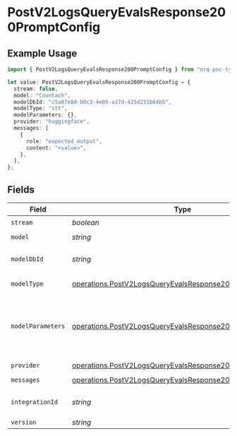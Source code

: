 # PostV2LogsQueryEvalsResponse200PromptConfig

## Example Usage

```typescript
import { PostV2LogsQueryEvalsResponse200PromptConfig } from "orq-poc-typescript-multi-env-version/models/operations";

let value: PostV2LogsQueryEvalsResponse200PromptConfig = {
  stream: false,
  model: "Countach",
  modelDbId: "c5a87e8d-b0c3-4e05-a17d-425d231b64b5",
  modelType: "stt",
  modelParameters: {},
  provider: "huggingface",
  messages: [
    {
      role: "expected_output",
      content: "<value>",
    },
  ],
};
```

## Fields

| Field                                                                                                                                  | Type                                                                                                                                   | Required                                                                                                                               | Description                                                                                                                            |
| -------------------------------------------------------------------------------------------------------------------------------------- | -------------------------------------------------------------------------------------------------------------------------------------- | -------------------------------------------------------------------------------------------------------------------------------------- | -------------------------------------------------------------------------------------------------------------------------------------- |
| `stream`                                                                                                                               | *boolean*                                                                                                                              | :heavy_check_mark:                                                                                                                     | N/A                                                                                                                                    |
| `model`                                                                                                                                | *string*                                                                                                                               | :heavy_check_mark:                                                                                                                     | N/A                                                                                                                                    |
| `modelDbId`                                                                                                                            | *string*                                                                                                                               | :heavy_check_mark:                                                                                                                     | The id of the resource                                                                                                                 |
| `modelType`                                                                                                                            | [operations.PostV2LogsQueryEvalsResponse200ModelType](../../models/operations/postv2logsqueryevalsresponse200modeltype.md)             | :heavy_check_mark:                                                                                                                     | The type of the model                                                                                                                  |
| `modelParameters`                                                                                                                      | [operations.PostV2LogsQueryEvalsResponse200ModelParameters](../../models/operations/postv2logsqueryevalsresponse200modelparameters.md) | :heavy_check_mark:                                                                                                                     | Model Parameters: Not all parameters apply to every model                                                                              |
| `provider`                                                                                                                             | [operations.PostV2LogsQueryEvalsResponse200Provider](../../models/operations/postv2logsqueryevalsresponse200provider.md)               | :heavy_check_mark:                                                                                                                     | N/A                                                                                                                                    |
| `messages`                                                                                                                             | [operations.PostV2LogsQueryEvalsResponse200Messages](../../models/operations/postv2logsqueryevalsresponse200messages.md)[]             | :heavy_check_mark:                                                                                                                     | N/A                                                                                                                                    |
| `integrationId`                                                                                                                        | *string*                                                                                                                               | :heavy_minus_sign:                                                                                                                     | The id of the resource                                                                                                                 |
| `version`                                                                                                                              | *string*                                                                                                                               | :heavy_minus_sign:                                                                                                                     | N/A                                                                                                                                    |